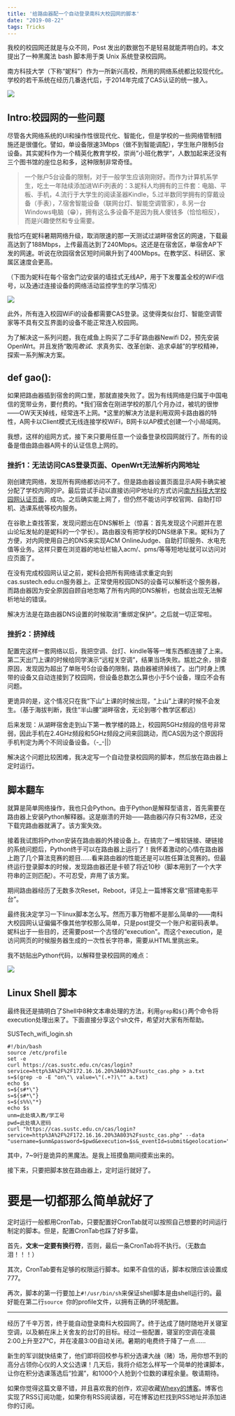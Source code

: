 ```yaml
---
title: '给路由器配一个自动登录南科大校园网的脚本'
date: "2019-08-22"
tags: Tricks
---
```

我校的校园网还就是与众不同，Post 发出的数据包不是轻易就能弄明白的。本文提出了一种黑魔法 bash 脚本用于类 Unix 系统登录校园网。

<!-- more -->

南方科技大学（下称“妮科”）作为一所新兴高校，所用的网络系统都比较现代化。学校的若干系统在经历几番迭代后，于2014年完成了CAS认证的统一接入。

![](https://i.loli.net/2019/08/22/vFPkaDR5AH6mj7g.png)

## Intro:校园网的一些问题

尽管各大网络系统的UI和操作性很现代化、智能化，但是学校的一些网络管制措施还是很僵化。譬如，单设备限速3Mbps（做不到智能调配），学生账户限制5台设备。其实妮科作为一个精英化教育学校，崇尚”小班化教学“，人数加起来还没有三个图书馆的座位总和多，这种限制非常奇怪。

> 一个账户5台设备的限制，对于一般学生应该刚刚好。而作为计算机系学生，吃土一年陆续添加进WiFi列表的：3.妮科人均拥有的三件套：电脑、平板、手机，4.流行于大学生的阅读圣器Kindle，5.过半数同学拥有的穿戴设备（手表），7.宿舍智能设备（联网台灯、智能空调管家），8.另一台Windows电脑（😁），拥有这么多设备不是因为我人傻钱多（恰恰相反），而是兴趣使然和专业需要。

我恰巧在妮科暑期网络升级，取消限速的那一天测试过湖畔宿舍区的网速，下载最高达到了188Mbps，上传最高达到了240Mbps。这还是在宿舍区，单宿舍AP下发的网速。听说在欣园宿舍区短时间飙升到了400Mbps。在教学区、科研区、家属区速度会更高。

（下图为妮科在每个宿舍门边安装的墙挂式无线AP，用于下发覆盖全校的WiFi信号，以及通过连接设备的网络活动监控学生的学习情况）

![](https://i.loli.net/2019/08/22/MWnAXdoclwkPFCy.jpg)

此外，所有连入校园WiFi的设备都需要CAS登录。这使得类似台灯、智能空调管家等不具有交互界面的设备不能正常连入校园网。

为了解决这一系列问题，我在咸鱼上购买了二手矿路由器Newifi D2，预先安装OpenWrt。并且发扬“敢闯*敢试*、求真务实、改革创新、追求卓越”的学校精神，探索一系列解决方案。

## def gao():

如果把路由器插到宿舍的网口里，那就直接失败了。因为有线网络是归属于中国电信的宽带业务，要付费的。*我们宿舍在刚进学校的那几个月办过，被坑的很惨——OW天天掉线，经常连不上网。*这里的解决方法是利用双网卡路由器的特性，A网卡以Client模式无线连接学校WiFi，B网卡以AP模式创建一个小局域网。

我想，这样的组网方式，接下来只要用任意一个设备登录校园网就行了。所有的设备是借由路由器A网卡的认证信息上网的。

### 挫折1：无法访问CAS登录页面、OpenWrt无法解析内网地址

刚创建完网络，发现所有网络都访问不了。但是路由器设置页面显示A网卡确实被分配了学校内网的IP。最后尝试手动以直接访问IP地址的方式访问[南方科技大学校园网认证页面](172.16.16.20:803/sustc_cas.php)，成功。之后确实能上网了，但仍然不能访问学校官网、自助打印机、选课系统等校内服务。

在谷歌上查找答案，发现问题出在DNS解析上（惊喜：首先发现这个问题并在恩山论坛发帖的是妮科的一个学长）。路由器没有把学校的DNS继承下来。妮科为了方便，对内网使用自己的DNS来实现ACM OnlineJudge、自助打印服务、水电充值等业务。这样只要在浏览器的地址栏输入acm/、pms/等等短地址就可以访问对应页面了。

在没有完成校园网认证之前，妮科会把所有网络请求重定向到cas.sustech.edu.cn服务器上。正常使用校园DNS的设备可以解析这个服务器，而路由器因为安全原因自顾自地忽略了所有内网的DNS解析，也就会出现无法解析地址的错误。

解决方法是在路由器DNS设置的时候取消“重绑定保护”。之后就一切正常啦。

### 挫折2：挤掉线

配置完这样一套网络以后，我把空调、台灯、kindle等等一堆东西都连接了上来。第二天出门上课的时候给同学演示“远程关空调”，结果当场失败。尴尬之余，排查原因，发现因为超出了单账号5台设备的限制，路由器被挤掉线了。出门时身上携带的设备又自动连接到了校园网，但设备总数怎么算也小于5个设备，理应不会有问题。

更诡异的是，这个情况只在我“下山”上课的时候出现，“上山”上课的时候不会发生。（基于海拔判断，我住“半山腰”湖畔宿舍，无论到哪个教学区都远）

后来发现：从湖畔宿舍走到山下第一教学楼的路上，校园网5GHz频段的信号非常弱，因此手机在2.4GHz频段和5GHz频段之间来回跳动，而CAS因为这个原因将手机判定为两个不同设备设备。（-_-||）

解决这个问题比较困难，我决定写一个自动登录校园网的脚本，然后放在路由器上定时运行。

## 脚本翻车

就算是简单网络操作，我也只会Python。由于Python是解释型语言，首先需要在路由器上安装Python解释器。这是崩溃的开始——路由器闪存只有32MB，还没下载完路由器就满了。该方案失效。

接着我试图将Python安装在路由器的外接设备上。在搞完了一堆软链接、硬链接的系统问题后，Python终于可以在路由器上运行了！我怀着激动的心情在路由器上跑了几个算法竞赛的题目……看来路由器的性能还是可以胜任算法竞赛的。但最终运行登录脚本的时候，发现路由器还是卡顿了将近10秒（脚本用到了一个大字符串的正则匹配）。不可忍受，弃用了该方案。

期间路由器经历了无数多次Reset，Reboot，详见上一篇博客文章“搭建电影平台”。

最终我决定学习一下linux脚本怎么写。然而万事万物都不是那么简单的——南科大校园网认证偏偏不像其他学校那么简单，只是post提交一个账户和密码表单。妮科出于一些目的，还需要post一个古怪的“execution"。而这个execution，是访问网页的时候服务器生成的一次性长字符串，需要从HTML里挑出来。

我不妨贴出Python代码，以解释登录校园网的难点：

![](https://i.loli.net/2019/08/22/ycrZpVNbPOWXSIg.png)

## Linux Shell 脚本

最终我还是搞明白了Shell中8种文本串处理的方法，利用``grep``和``${}``两个命令将execution处理出来了。下面直接分享这个sh文件，希望对大家有所帮助。

<div className="code-title">SUSTech_wifi_login.sh</div>

```shell
#!/bin/bash
source /etc/profile
set -e
curl https://cas.sustc.edu.cn/cas/login?service=http%3A%2F%2F172.16.16.20%3A803%2Fsustc_cas.php > a.txt
s=$(grep -o -E "on\"\ value=\"(.+?)\"" a.txt)
echo $s
s=${s#*\"}
s=${s#*\"}
s=${s%%\"*}
echo $s
unm=此处填入教/学工号
pwd=此处填入密码
curl "https://cas.sustc.edu.cn/cas/login?service=http%3A%2F%2F172.16.16.20%3A803%2Fsustc_cas.php" --data "username=$unm&password=$pwd&execution=$s&_eventId=submit&geolocation="
```

其中，7~9行是诡异的黑魔法。是我上班摸鱼期间摸索出来的。

接下来，只要把脚本放在路由器上，定时运行就好了。

# 要是一切都那么简单就好了

定时运行一般都用CronTab，只要配置好CronTab就可以按照自己想要的时间运行制定的脚本。但是，配置CronTab也踩了好多雷。

首先，**文末一定要有换行符**，否则，最后一条CronTab将不执行。（无数血泪！！！）

其次，CronTab要有足够的权限运行脚本。如果不自信的话，脚本权限应该设置成777。

再次，脚本的第一行要加上``#!/usr/bin/sh``来保证shell脚本是由shell运行的。最好能在第二行``source ``你的profile文件，以拥有正确的环境配置。

------

经历了千辛万苦，终于能自动登录南科大校园网了。终于达成了随时随地开关寝室空调，以及躺在床上关舍友的台灯的目标。经过一些配置，寝室的空调在凌晨2:00上升至27°C，并在凌晨3:00自动关闭。暑期的电费终于降了一点……

新生的军训就快结束了，他们即将回校参与积分选课大~~战~~（赌）场，用你想不到的高分占领你心仪的人文公选课！几天后，我将介绍怎么样写一个简单的抢课脚本，让你在积分选课落选后“捡漏”，和1000个人抢到个位数的课程余量。敬请期待。

如果你觉得这篇文章不错，并且喜欢我的创作，欢迎收藏[Whexy的博客](https://www.whexy.com)。博客也实现了RSS订阅功能，如果你有RSS阅读器，可在博客边栏找到RSS地址并添加进你的订阅。

